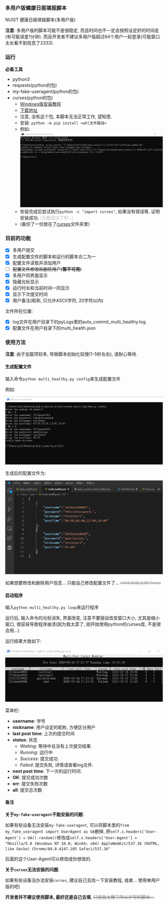 ### 多用户版健康日报填报脚本

NUIST 健康日报填报脚本(多用户版)

**注意**: 多用户版的脚本可能不是很稳定, 而且时间也不一定会按照设定好的时间走(有可能误差1分钟). 而且开发者不建议多用户版超过64个用户一起登录(可能窗口太长看不到信息了2333).

### 运行

**必备工具**

- python3
- requests(python的包)
- my-fake-useragent(python的包)
- curses(python的包)
    - [Windows版安装教程](https://www.cnblogs.com/hardcoreYutian/p/11270871.html)
    - [下载地址](https://www.lfd.uci.edu/~gohlke/pythonlibs/#curses)
    - 注意, 没有这个包, 本脚本无法正常工作, 望知悉.
    - 安装: `python -m pip install <whl文件路径>`
    - 例如:
![安装](pics/1.png "Install")
    - 安装完成后尝试执行`python -c "import curses"`, 如果没有错误等, 证明安装成功. <font color=#bbbbbb>(大概成功了吧...)</font>
    - (备份了一份放在了[curses](./curses)文件夹里)

### 目前的功能

- [x] 多用户提交
- [x] 生成配置文件的脚本和运行的脚本合二为一
- [x] 配置文件读取并添加用户
- [ ] ~~配置文件修改和删除用户(**暂不可用**)~~
- [x] 多用户同界面显示
- [x] 隐藏光标显示
- [x] 运行时长和当前时间一同显示
- [x] 显示下次提交时间
- [x] 用户备注(昵称, 只允许ASCII字符, 20字符以内)

文件所在位置:
- [x] log文件在用户目录下的pyLogs里的auto_commit_multi_healthy.log
- [x] 配置文件在用户目录下的multi_health.json
### 使用方法

**注意**: 由于加载项较多, 导致脚本初始化较慢(1-5秒左右), 请耐心等待.

#### 生成配置文件

输入命令`python multi_healthy.py config`来生成配置文件

例如: 

![生成配置文件](pics/2.png "generate config command")

生成后的配置文件为:

![生成后的配置文件](pics/3.png "generated config file.")

如果想要修改和删除用户信息... 只能自己修改配置文件了... ~~<font color=#bbbbbb>(对不起我太懒了orz)</font>~~

#### 启动程序

输入`python multi_healthy.py loop`来运行程序

运行后, 输入命令的光标消失, 界面改变, 注意不要擅自改变窗口大小, 尤其是缩小窗口, 很容易导致程序崩溃(因为我太菜了, 刚开始使用python的curses库, 不是很会用...)

运行结果大致如下:

![开始运行](pics/4.png "Running...")

菜单栏:
- **username**: 学号
- **nickname**: 用户设定的昵称, 方便区分用户
- **last post time**: 上次的提交时间
- **status**: 状态
    - *Waiting*: 等待中且没有上次提交结果.
    - *Running*: 运行中
    - *Success*: 提交成功.
    - *Failed*: 提交失败, 详情请查看log文件.
- **next post time**: 下一次的运行时间.
- **OK**: 提交成功次数
- **err**: 提交失败次数
- **all**: 提交总次数

#### 备注

**关于`my-fake-useragent`不能安装的问题**:

如果有些设备无法安装`my-fake-useragent`, 可以将脚本里的`from my_fake_useragent import UserAgent as UA`删掉, 把`self.s.headers['User-Agent'] = UA().random()`修改成`self.s.headers['User-Agent'] = "Mozilla/5.0 (Windows NT 10.0; Win64; x64) AppleWebKit/537.36 (KHTML, like Gecko) Chrome/84.0.4147.105 Safari/537.36"`

后面的这个User-Agent可以修改成你想改的.

**关于`curses`无法安装的问题**:

如果有些设备没办法安装`curses`, 建议自己去找一下安装教程, 或者... 使用单用户版的吧(

**开发者并不建议使用脚本, 最好还是自己去填. ~~<font color=#aaaaaa>只是我太懒了所以才写的脚本...</font>~~**